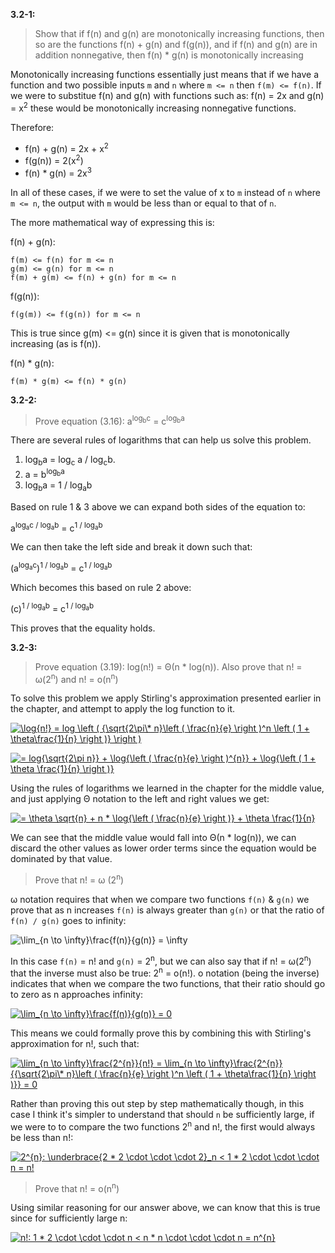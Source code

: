 **3.2-1:**

> Show that if f(n) and g(n) are monotonically increasing functions, then so are the functions f(n) + g(n) and f(g(n)), and if f(n) and g(n) are in addition nonnegative, then f(n) * g(n) is monotonically increasing

Monotonically increasing functions essentially just means that if we have a function and two possible inputs `m` and `n` where `m <= n` then `f(m) <= f(n)`. If we were to substitue f(n) and g(n) with functions such as: f(n) = 2x and g(n) = x<sup>2</sup> these would be monotonically increasing nonnegative functions.

Therefore:

- f(n) + g(n) &equals; 2x + x<sup>2</sup>
- f(g(n)) &equals; 2(x<sup>2</sup>)
- f(n) * g(n) &equals; 2x<sup>3</sup>

In all of these cases, if we were to set the value of x to `m` instead of `n` where `m <= n`, the output with `m` would be less than or equal to that of `n`.

The more mathematical way of expressing this is:

f(n) + g(n):

```
f(m) <= f(n) for m <= n
g(m) <= g(n) for m <= n
f(m) + g(m) <= f(n) + g(n) for m <= n
```

f(g(n)):

```
f(g(m)) <= f(g(n)) for m <= n
```

This is true since g(m) <= g(n) since it is given that is monotonically increasing (as is f(n)).

f(n) * g(n):

```
f(m) * g(m) <= f(n) * g(n)
```

**3.2-2:**

> Prove equation (3.16): a<sup>log<sub>b</sub>c</sup> = c<sup>log<sub>b</sub>a</sup>

There are several rules of logarithms that can help us solve this problem.

1. log<sub>b</sub>a = log<sub>c</sub> a / log<sub>c</sub>b.
2. a = b<sup>log<sub>b</sub>a</sup>
3. log<sub>b</sub>a = 1 / log<sub>a</sub>b

Based on rule 1 & 3 above we can expand both sides of the equation to:

a<sup>log<sub>a</sub>c / log<sub>a</sub>b</sup> = c<sup>1 / log<sub>a</sub>b</sup>

We can then take the left side and break it down such that:

(a<sup>log<sub>a</sub>c</sup>)<sup>1 / log<sub>a</sub>b</sup> = c<sup>1 / log<sub>a</sub>b</sup>

Which becomes this based on rule 2 above:

(c)<sup>1 / log<sub>a</sub>b</sup> = c<sup>1 / log<sub>a</sub>b</sup>

This proves that the equality holds.

**3.2-3:**

> Prove equation (3.19): log(n!) = &Theta;(n * log(n)). Also prove that n! = &omega;(2<sup>n</sup>) and n! = &omicron;(n<sup>n</sup>)

To solve this problem we apply Stirling's approximation presented earlier in the chapter, and attempt to apply the log function to it.

<a href="https://www.codecogs.com/eqnedit.php?latex=\log{n!}&space;=&space;log&space;\left&space;(&space;{\sqrt{2\pi\*&space;n}\left&space;(&space;\frac{n}{e}&space;\right&space;)^n&space;\left&space;(&space;1&space;&plus;&space;\theta\frac{1}{n}&space;\right&space;)}&space;\right&space;)" target="_blank"><img src="https://latex.codecogs.com/gif.latex?\log{n!}&space;=&space;log&space;\left&space;(&space;{\sqrt{2\pi\*&space;n}\left&space;(&space;\frac{n}{e}&space;\right&space;)^n&space;\left&space;(&space;1&space;&plus;&space;\theta\frac{1}{n}&space;\right&space;)}&space;\right&space;)" title="\log{n!} = log \left ( {\sqrt{2\pi\* n}\left ( \frac{n}{e} \right )^n \left ( 1 + \theta\frac{1}{n} \right )} \right )" /></a>

<a href="https://www.codecogs.com/eqnedit.php?latex==&space;log{\sqrt{2\pi&space;n}}&space;&plus;&space;\log{\left&space;(&space;\frac{n}{e}&space;\right&space;)^{n}}&space;&plus;&space;\log{\left&space;(&space;1&space;&plus;&space;\theta&space;\frac{1}{n}&space;\right&space;)}" target="_blank"><img src="https://latex.codecogs.com/gif.latex?=&space;log{\sqrt{2\pi&space;n}}&space;&plus;&space;\log{\left&space;(&space;\frac{n}{e}&space;\right&space;)^{n}}&space;&plus;&space;\log{\left&space;(&space;1&space;&plus;&space;\theta&space;\frac{1}{n}&space;\right&space;)}" title="= log{\sqrt{2\pi n}} + \log{\left ( \frac{n}{e} \right )^{n}} + \log{\left ( 1 + \theta \frac{1}{n} \right )}" /></a>

Using the rules of logarithms we learned in the chapter for the middle value, and just applying &Theta; notation to the left and right values we get:

<a href="https://www.codecogs.com/eqnedit.php?latex==&space;\theta&space;\sqrt{n}&space;&plus;&space;n&space;*&space;\log{\left&space;(&space;\frac{n}{e}&space;\right&space;)}&space;&plus;&space;\theta&space;\frac{1}{n}" target="_blank"><img src="https://latex.codecogs.com/gif.latex?=&space;\theta&space;\sqrt{n}&space;&plus;&space;n&space;*&space;\log{\left&space;(&space;\frac{n}{e}&space;\right&space;)}&space;&plus;&space;\theta&space;\frac{1}{n}" title="= \theta \sqrt{n} + n * \log{\left ( \frac{n}{e} \right )} + \theta \frac{1}{n}" /></a>

We can see that the middle value would fall into &Theta;(n * log(n)), we can discard the other values as lower order terms since the equation would be dominated by that value.

> Prove that n! = &omega; (2<sup>n</sup>)

&omega; notation requires that when we compare two functions `f(n)` & `g(n)` we prove that as n increases `f(n)` is always greater than `g(n)` or that the ratio of `f(n) / g(n)` goes to infinity:

<img src="https://latex.codecogs.com/gif.latex?\lim_{n&space;\to&space;\infty}\frac{f(n)}{g(n)}&space;=&space;\infty" title="\lim_{n \to \infty}\frac{f(n)}{g(n)} = \infty" />

In this case `f(n)` = n! and `g(n)` = 2<sup>n</sup>, but we can also say that if n! = &omega;(2<sup>n</sup>) that the inverse must also be true: 2<sup>n</sup> = &omicron;(n!). &omicron; notation (being the inverse) indicates that when we compare the two functions, that their ratio should go to zero as n approaches infinity:

<a href="https://www.codecogs.com/eqnedit.php?latex=\lim_{n&space;\to&space;\infty}\frac{f(n)}{g(n)}&space;=&space;0" target="_blank"><img src="https://latex.codecogs.com/gif.latex?\lim_{n&space;\to&space;\infty}\frac{f(n)}{g(n)}&space;=&space;0" title="\lim_{n \to \infty}\frac{f(n)}{g(n)} = 0" /></a>

This means we could formally prove this by combining this with Stirling's approximation for n!, such that:

<a href="https://www.codecogs.com/eqnedit.php?latex=\lim_{n&space;\to&space;\infty}\frac{2^{n}}{n!}&space;=&space;\lim_{n&space;\to&space;\infty}\frac{2^{n}}{{\sqrt{2\pi\*&space;n}\left&space;(&space;\frac{n}{e}&space;\right&space;)^n&space;\left&space;(&space;1&space;&plus;&space;\theta\frac{1}{n}&space;\right&space;)}}&space;=&space;0" target="_blank"><img src="https://latex.codecogs.com/gif.latex?\lim_{n&space;\to&space;\infty}\frac{2^{n}}{n!}&space;=&space;\lim_{n&space;\to&space;\infty}\frac{2^{n}}{{\sqrt{2\pi\*&space;n}\left&space;(&space;\frac{n}{e}&space;\right&space;)^n&space;\left&space;(&space;1&space;&plus;&space;\theta\frac{1}{n}&space;\right&space;)}}&space;=&space;0" title="\lim_{n \to \infty}\frac{2^{n}}{n!} = \lim_{n \to \infty}\frac{2^{n}}{{\sqrt{2\pi\* n}\left ( \frac{n}{e} \right )^n \left ( 1 + \theta\frac{1}{n} \right )}} = 0" /></a>

Rather than proving this out step by step mathematically though, in this case I think it's simpler to understand that should `n` be sufficiently large, if we were to to compare the two functions 2<sup>n</sup> and n!, the first would always be less than n!:

<a href="https://www.codecogs.com/eqnedit.php?latex=2^{n}:&space;\underbrace{2&space;*&space;2&space;\cdot&space;\cdot&space;\cdot&space;2}_n&space;<&space;1&space;*&space;2&space;\cdot&space;\cdot&space;\cdot&space;n&space;=&space;n!" target="_blank"><img src="https://latex.codecogs.com/gif.latex?2^{n}:&space;\underbrace{2&space;*&space;2&space;\cdot&space;\cdot&space;\cdot&space;2}_n&space;<&space;1&space;*&space;2&space;\cdot&space;\cdot&space;\cdot&space;n&space;=&space;n!" title="2^{n}: \underbrace{2 * 2 \cdot \cdot \cdot 2}_n < 1 * 2 \cdot \cdot \cdot n = n!" /></a>

> Prove that n! = &omicron;(n<sup>n</sup>)

Using similar reasoning for our answer above, we can know that this is true since for sufficiently large n:

<a href="https://www.codecogs.com/eqnedit.php?latex=n!:&space;1&space;*&space;2&space;\cdot&space;\cdot&space;\cdot&space;n&space;<&space;n&space;*&space;n&space;\cdot&space;\cdot&space;\cdot&space;n&space;=&space;n^{n}" target="_blank"><img src="https://latex.codecogs.com/gif.latex?n!:&space;1&space;*&space;2&space;\cdot&space;\cdot&space;\cdot&space;n&space;<&space;n&space;*&space;n&space;\cdot&space;\cdot&space;\cdot&space;n&space;=&space;n^{n}" title="n!: 1 * 2 \cdot \cdot \cdot n < n * n \cdot \cdot \cdot n = n^{n}" /></a>
